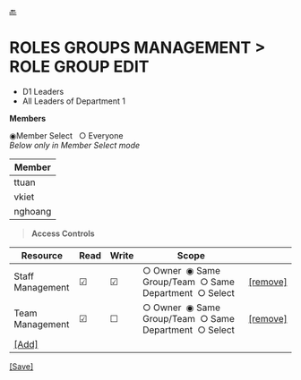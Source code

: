 [🔙](list_roles.md)
# ROLES GROUPS MANAGEMENT > ROLE GROUP EDIT
  * D1 Leaders
  * All Leaders of Department 1 

**Members**  
  
&#9673;Member Select &nbsp;&nbsp;&#9675; Everyone  
*Below only in Member Select mode*  

| Member |
| ---- |
| ttuan |
| vkiet |
| nghoang |

> **Access Controls**  

| Resource | Read | Write | Scope | |
| ---- | ---- | ---- | ---- | ---- |
| Staff Management | &#9745; | &#9745; | &#9675;&nbsp;Owner&nbsp;&nbsp;&#9673;&nbsp;Same Group/Team&nbsp;&nbsp;&#9675;&nbsp;Same Department&nbsp;&nbsp;&#9675;&nbsp;Select | [[remove]]() |
| Team Management | &#9745; | &#9744; | &#9675;&nbsp;Owner&nbsp;&nbsp;&#9673;&nbsp;Same Group/Team&nbsp;&nbsp;&#9675;&nbsp;Same Department&nbsp;&nbsp;&#9675;&nbsp;Select | [[remove]]() |
| [[Add]]() | | | |

[[Save]]()
